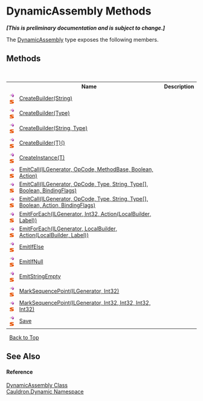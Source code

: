 # DynamicAssembly Methods
 _**\[This is preliminary documentation and is subject to change.\]**_

The <a href="T_Cauldron_Dynamic_DynamicAssembly">DynamicAssembly</a> type exposes the following members.


## Methods
&nbsp;<table><tr><th></th><th>Name</th><th>Description</th></tr><tr><td>![Public method](media/pubmethod.gif "Public method")![Static member](media/static.gif "Static member")</td><td><a href="M_Cauldron_Dynamic_DynamicAssembly_CreateBuilder">CreateBuilder(String)</a></td><td /></tr><tr><td>![Public method](media/pubmethod.gif "Public method")![Static member](media/static.gif "Static member")</td><td><a href="M_Cauldron_Dynamic_DynamicAssembly_CreateBuilder_2">CreateBuilder(Type)</a></td><td /></tr><tr><td>![Public method](media/pubmethod.gif "Public method")![Static member](media/static.gif "Static member")</td><td><a href="M_Cauldron_Dynamic_DynamicAssembly_CreateBuilder_1">CreateBuilder(String, Type)</a></td><td /></tr><tr><td>![Public method](media/pubmethod.gif "Public method")![Static member](media/static.gif "Static member")</td><td><a href="M_Cauldron_Dynamic_DynamicAssembly_CreateBuilder__1">CreateBuilder(T)()</a></td><td /></tr><tr><td>![Public method](media/pubmethod.gif "Public method")![Static member](media/static.gif "Static member")</td><td><a href="M_Cauldron_Dynamic_DynamicAssembly_CreateInstance__1">CreateInstance(T)</a></td><td /></tr><tr><td>![Public method](media/pubmethod.gif "Public method")![Static member](media/static.gif "Static member")</td><td><a href="M_Cauldron_Dynamic_DynamicAssembly_EmitCall">EmitCall(ILGenerator, OpCode, MethodBase, Boolean, Action)</a></td><td /></tr><tr><td>![Public method](media/pubmethod.gif "Public method")![Static member](media/static.gif "Static member")</td><td><a href="M_Cauldron_Dynamic_DynamicAssembly_EmitCall_2">EmitCall(ILGenerator, OpCode, Type, String, Type[], Boolean, BindingFlags)</a></td><td /></tr><tr><td>![Public method](media/pubmethod.gif "Public method")![Static member](media/static.gif "Static member")</td><td><a href="M_Cauldron_Dynamic_DynamicAssembly_EmitCall_1">EmitCall(ILGenerator, OpCode, Type, String, Type[], Boolean, Action, BindingFlags)</a></td><td /></tr><tr><td>![Public method](media/pubmethod.gif "Public method")![Static member](media/static.gif "Static member")</td><td><a href="M_Cauldron_Dynamic_DynamicAssembly_EmitForEach">EmitForEach(ILGenerator, Int32, Action(LocalBuilder, Label))</a></td><td /></tr><tr><td>![Public method](media/pubmethod.gif "Public method")![Static member](media/static.gif "Static member")</td><td><a href="M_Cauldron_Dynamic_DynamicAssembly_EmitForEach_1">EmitForEach(ILGenerator, LocalBuilder, Action(LocalBuilder, Label))</a></td><td /></tr><tr><td>![Public method](media/pubmethod.gif "Public method")![Static member](media/static.gif "Static member")</td><td><a href="M_Cauldron_Dynamic_DynamicAssembly_EmitIfElse">EmitIfElse</a></td><td /></tr><tr><td>![Public method](media/pubmethod.gif "Public method")![Static member](media/static.gif "Static member")</td><td><a href="M_Cauldron_Dynamic_DynamicAssembly_EmitIfNull">EmitIfNull</a></td><td /></tr><tr><td>![Public method](media/pubmethod.gif "Public method")![Static member](media/static.gif "Static member")</td><td><a href="M_Cauldron_Dynamic_DynamicAssembly_EmitStringEmpty">EmitStringEmpty</a></td><td /></tr><tr><td>![Public method](media/pubmethod.gif "Public method")![Static member](media/static.gif "Static member")</td><td><a href="M_Cauldron_Dynamic_DynamicAssembly_MarkSequencePoint">MarkSequencePoint(ILGenerator, Int32)</a></td><td /></tr><tr><td>![Public method](media/pubmethod.gif "Public method")![Static member](media/static.gif "Static member")</td><td><a href="M_Cauldron_Dynamic_DynamicAssembly_MarkSequencePoint_1">MarkSequencePoint(ILGenerator, Int32, Int32, Int32, Int32)</a></td><td /></tr><tr><td>![Public method](media/pubmethod.gif "Public method")![Static member](media/static.gif "Static member")</td><td><a href="M_Cauldron_Dynamic_DynamicAssembly_Save">Save</a></td><td /></tr></table>&nbsp;
<a href="#dynamicassembly-methods">Back to Top</a>

## See Also


#### Reference
<a href="T_Cauldron_Dynamic_DynamicAssembly">DynamicAssembly Class</a><br /><a href="N_Cauldron_Dynamic">Cauldron.Dynamic Namespace</a><br />